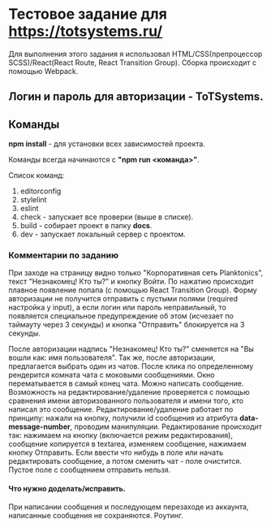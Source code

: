 # Тестовое задание для <b>https://totsystems.ru/</b>

Для выполнения этого задания я использовал HTML/CSS(препроцессор SCSS)/React(React Route, React Transition Group). Сборка происходит с помощью Webpack.

## Логин и пароль для авторизации - ToTSystems.

## Команды
<b>npm install</b> - для установки всех зависимостей проекта.

Команды всегда начинаются с <b>"npm run <команда>"</b>.

Список команд:
  1. editorconfig
  2. stylelint
  3. eslint
  4. check - запускает все проверки (выше в списке).
  5. build - собирает проект в папку <b>docs</b>.
  6. dev - запускает локальный сервер с проектом.

  ### Комментарии по заданию

  При заходе на страницу видно только "Корпоративная сеть Planktonics", текст "Незнакомец! Кто ты?" и кнопку Войти.
  По нажатию происходит плавное появление попапа (с помощью React Transition Group).
  Форму авторизации не получится отправить с пустыми полями (required настройка у input), а если логин или пароль неправильный, то появляется специальное предупреждение об этом (исчезает по таймауту через 3 секунды) и кнопка "Отправить" блокируется на 3 секунды.

  После авторизации надпись "Незнакомец! Кто ты?" сменяется на "Вы вошли как: имя пользователя".
  Так же, после авторизации, предлагается выбрать один из чатов. После клика по определенному рендерится комната чата с моковыми сообщениями. Окно перематывается в самый конец чата.
  Можно написать сообщение. Возможность на редактирование/удаление проверяется с помощью сравнения имени авторизованного пользователя и имени того, кто написал это сообщение.
  Редактирование/удаление работает по принципу: нажали на кнопку, получили id сообщения из атрибута <b>data-message-number</b>, проводим манипуляции.
  Редактирование происходит так: нажимаем на кнопку (включается режим редактирования), сообщение копируется в textarea, изменяем сообщение, нажимаем кнопку Отправить.
  Если ввести что нибудь в поле или начать редактировать сообщение, а потом сменить чат - поле очистится.
  Пустое поле с сообщением отправить нельзя.

  #### Что нужно доделать/исправить.

  При написании сообщения и последующем перезаходе из аккаунта, написанные сообщения не сохраняются.
  Роутинг.
